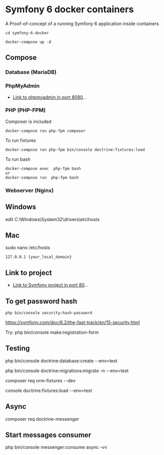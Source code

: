 # Symfony 6 docker containers

A Proof-of-concept of a running Symfony 6 application inside containers

```bash|docker
cd symfony-6-docker

docker-compose up -d
```

## Compose

### Database (MariaDB)

### PhpMyAdmin

- [Link to phpmyadmin in port 8080](http://localhost:8080 "localhost:8080")...

### PHP (PHP-FPM)

Composer is included

```docker
docker-compose run php-fpm composer 
```

To run fixtures

```docker
docker-compose run php-fpm bin/console doctrine:fixtures:load

```

To run bash

```docker
docker-compose exec  php-fpm bash
or
docker-compose run  php-fpm bash
```

### Webserver (Nginx)

## Windows
edit C:\Windows\System32\drivers\etc\hosts

## Mac
sudo nano /etc/hosts

```
127.0.0.1 {your_local_domain}
```

## Link to project

- [Link to Symfony project in port 80](http://{your_local_domain} "localhost")...

## To get password hash
```
php bin/console security:hash-password
```

https://symfony.com/doc/6.2/the-fast-track/en/15-security.html

Try:
php bin/console make:registration-form

## Testing

php bin/console doctrine:database:create --env=test

php bin/console doctrine:migrations:migrate -n --env=test

composer req orm-fixtures --dev

console doctrine:fixtures:load --env=test

## Async

composer req doctrine-messenger

## Start messages consumer

php bin/console messenger:consume async -vv
